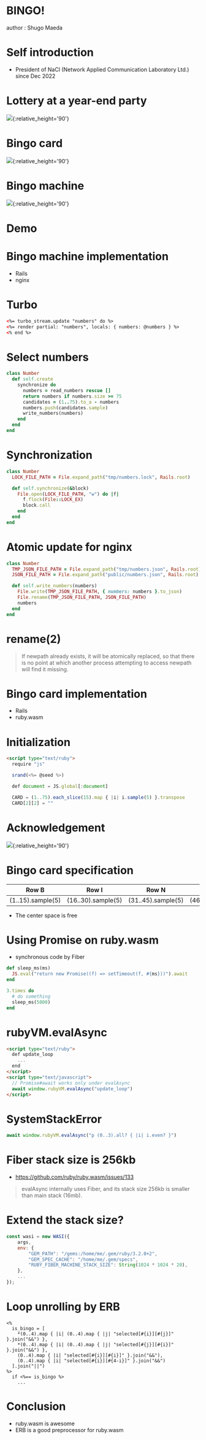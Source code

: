 # BINGO!

author
:   Shugo Maeda

# Self introduction

* President of NaCl (Network Applied Communication Laboratory Ltd.) since Dec 2022

# Lottery at a year-end party

![](party_bingo_taikai_man.png){:relative_height='90'}

# Bingo card

![](bingo_card.png){:relative_height='90'}

# Bingo machine

![](bingo_machine.png){:relative_height='90'}

# Demo

# Bingo machine implementation

* Rails
* nginx 

# Turbo

```html
<%= turbo_stream.update "numbers" do %>
<%= render partial: "numbers", locals: { numbers: @numbers } %>
<% end %>
```

# Select numbers

```ruby
class Number
  def self.create
    synchronize do
      numbers = read_numbers rescue []
      return numbers if numbers.size >= 75
      candidates = (1..75).to_a - numbers
      numbers.push(candidates.sample)
      write_numbers(numbers)
    end
  end
end
```

# Synchronization

```ruby
class Number
  LOCK_FILE_PATH = File.expand_path("tmp/numbers.lock", Rails.root)

  def self.synchronize(&block)
    File.open(LOCK_FILE_PATH, "w") do |f|
      f.flock(File::LOCK_EX)
      block.call
    end
  end
end
```

# Atomic update for nginx

```ruby
class Number
  TMP_JSON_FILE_PATH = File.expand_path("tmp/numbers.json", Rails.root)
  JSON_FILE_PATH = File.expand_path("public/numbers.json", Rails.root)

  def self.write_numbers(numbers)
    File.write(TMP_JSON_FILE_PATH, { numbers: numbers }.to_json)
    File.rename(TMP_JSON_FILE_PATH, JSON_FILE_PATH)
    numbers
  end
end
```

# rename(2)

> If newpath already exists, it will be atomically replaced, so that there is no point at which another process attempting to access newpath will find it missing.

# Bingo card implementation

* Rails
* ruby.wasm

# Initialization

```html
<script type="text/ruby">
  require "js"

  srand(<%= @seed %>)

  def document = JS.global[:document]

  CARD = (1..75).each_slice(15).map { |i| i.sample(5) }.transpose
  CARD[2][2] = ""
```

# Acknowledgement

![](codeiq.png){:relative_height='90'}

# Bingo card specification

|Row B|Row I|Row N|Row G|Row O|
|-----|-----|-----|-----|-----|
|(1..15).sample(5)|(16..30).sample(5)|(31..45).sample(5)|(46..60).sample(5)|(61..75).sample(5)|

* The center space is free

# Using Promise on ruby.wasm

* synchronous code by Fiber

```ruby
def sleep_ms(ms)
  JS.eval("return new Promise((f) => setTimeout(f, #{ms}))").await
end

3.times do
  # do something
  sleep_ms(5000)
end
```

# rubyVM.evalAsync

```html
<script type="text/ruby">
  def update_loop
    ...
  end
</script>
<script type="text/javascript">
  // Promise#await works only under evalAsync
  await window.rubyVM.evalAsync("update_loop")
</script>
```

# SystemStackError

```javascript
await window.rubyVM.evalAsync("p (0..3).all? { |i| i.even? }")
```

# Fiber stack size is 256kb

* https://github.com/ruby/ruby.wasm/issues/133

> evalAsync internally uses Fiber, and its stack size 256kb is smaller than main stack (16mb).

# Extend the stack size?

```javascript
const wasi = new WASI({
    args,
    env: {
        "GEM_PATH": "/gems:/home/me/.gem/ruby/3.2.0+2",
        "GEM_SPEC_CACHE": "/home/me/.gem/specs",
        "RUBY_FIBER_MACHINE_STACK_SIZE": String(1024 * 1024 * 20),
    },
    ...
});
```

# Loop unrolling by ERB

```
<%
  is_bingo = [
    *(0..4).map { |i| (0..4).map { |j| "selected[#{i}][#{j}]" }.join("&&") },
    *(0..4).map { |i| (0..4).map { |j| "selected[#{j}][#{i}]" }.join("&&") },
    (0..4).map { |i| "selected[#{i}][#{i}]" }.join("&&"),
    (0..4).map { |i| "selected[#{i}][#{4-i}]" }.join("&&")
  ].join("||")
%>
  if <%== is_bingo %>
    ...
```

# Conclusion

* ruby.wasm is awesome
* ERB is a good preprocessor for ruby.wasm
